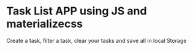 # Task List APP using JS and materializecss 
Create a task, filter a task, clear your tasks and save all in local Storage